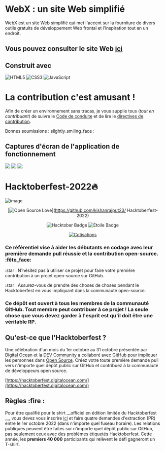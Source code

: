 # WebX : un site Web simplifié

  

 WebX est un site Web simplifié qui met l'accent sur la fourniture de divers outils gratuits de développement Web frontal et l'inspiration tout en un endroit.

 ## Vous pouvez consulter le site Web [**ici**](https://yashikabhargava.github.io/WebX/)

  

 ## Construit avec

  

 <img alt="HTML5" src="https://img.shields.io/badge/html5%20-%23E34F26.svg?&style=for-the-badge&logo=html5&logoColor=white"/> <img alt=" CSS3" src="https://img.shields.io/badge/css3%20-%231572B6.svg?&style=for-the-badge&logo=css3&logoColor=white"/> <img alt="JavaScript" src=" https://img.shields.io/badge/javascript%20-%23323330.svg?&style=for-the-badge&logo=javascript&logoColor=%23F7DF1E"/>

  

 # La contribution c'est amusant !

  

 Afin de créer un environnement sans tracas, je vous supplie tous (_tout en contribuant_) de suivre le [Code de conduite](https://github.com/yashikabhargava/WebX/blob/main/CODE_OF_CONDUCT.md) et de lire le [directives de contribution](https://github.com/yashikabhargava/WebX/blob/main/Contributing.md).

  

 Bonnes soumissions : slightly_smiling_face :

 

 ## Captures d'écran de l'application de fonctionnement 

  

 <img src="src/img/screenshot1.PNG">

 <img src="src/img/screenshot2.PNG">

 <img src="src/img/screenshot3.PNG">

  

 

 # Hacktoberfest-2022🔥

 ![image](https://user-images.githubusercontent.com/70385488/192114009-0830321a-d227-4a4d-8411-6c03b54d7ce6.png)

  

 <div align="center">

  

 [![Open Source Love](https://firstcontributions.github.io/open-source-badges/badges/open-source-v1/open-source.svg)](https://github.com/kishanrajput23/ Hacktoberfest-2022)

 <img src="https://img.shields.io/badge/HacktoberFest-2022-blueviolet" alt="Hacktober Badge"/>

 <img src="https://img.shields.io/static/v1?label=%E2%AD%90&message=If%20Useful&style=style=flat&color=BC4E99" alt="Étoile Badge"/>

 <a href="https://github.com/kishanrajput23" ><img src="https://img.shields.io/badge/Contributions-welcome-green.svg?style=flat&logo=github" alt=" Cotisations" /></a>

  

 </div>

  

  

 ### Ce référentiel vise à aider les débutants en codage avec leur première demande pull réussie et la contribution open-source. :fête_face:

  

 :star : N'hésitez pas à utiliser ce projet pour faire votre première contribution à un projet open-source sur GitHub.

  

 :star : Assurez-vous de prendre des choses de choses pendant le Hacktoberfest en vous impliquant dans la communauté open-source.

  

 ### Ce dépôt est ouvert à tous les membres de la communauté GitHub. Tout membre peut contribuer à ce projet ! La seule chose que vous devez garder à l'esprit est qu'il doit être une véritable RP.

  

 ## Qu'est-ce que l'Hacktoberfest ?

 Une célébration d'un mois du 1er octobre au 31 octobre présentée par [Digital Ocean](https://hacktoberfest.digitalocean.com/) et la [DEV Community](https://dev.to/) a collaboré avec [GitHub]( https://github.com/blog/2433-celebrate-open-source-this-october-with-hacktoberfest) pour impliquer les personnes dans [Open Source](https://github.com/open-source). Créez votre toute première demande pull vers n'importe quel dépôt public sur GitHub et contribuez à la communauté de développeurs open source.

  

 [https://hacktoberfest.digitalocean.com/](https://hacktoberfest.digitalocean.com/)

  

 ## Règles :fire :

 Pour être qualifié pour le shirt __officiel en édition limitée du Hacktoberfest __, vous devez vous inscrire [ici](https://hacktoberfest.digitalocean.com/) et faire quatre demandes d'extraction (PR) entre le 1er octobre 2022 (dans n'importe quel fuseau horaire). Les relations publiques peuvent être faites sur n'importe quel dépôt public sur GitHub, pas seulement ceux avec des problèmes étiquetés Hacktoberfest. Cette année, les __premiers 40 000__ participants qui relèvent le défi gagneront un T-shirt.
